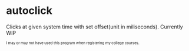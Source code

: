 # autoclick
Clicks at given system time with set offset(unit in miliseconds). Currently WIP

<sub><sup>I may or may not have used this program when registering my college courses.</sup></sub>
